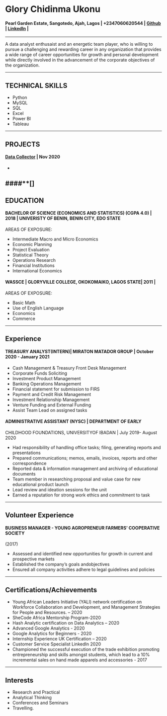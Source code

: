 # **Glory Chidinma Ukonu**
#### Pearl Garden Estate, Sangotedo, Ajah, Lagos | +2347060620544 | [Github](https://github.com/Ukonu/Covid-19-) | [LinkedIn](http://www.linkedin.com/in/glory-ukonu-10283b151) |
---

A data analyst enthusaist and an energetic team player, who is willing to pursue a challenging and rewarding career in any organization that provides a wide range of career opportunities for growth and personal development while directly involved in the advancement of the corporate objectives of the organization.

---
## **TECHNICAL SKILLS**

* Python
* MySQL
* SQL
* Excel 
* Power BI
* Tableau
---
## **PROJECTS**

#### **[ Data Collector](https://github.com/Ukonu/Covid-19-)** | Nov 2020
* 
####**[]
---
## **EDUCATION**

#### **BACHELOR OF SCIENCE (ECONOMICS AND STATISTICS) (CGPA 4.0)** | 2018 | UNIVERISTY OF BENIN, BENIN CITY, EDO STATE
AREAS OF EXPOSURE:
* Intermediate Macro and Micro Economics
* Economic Planning
* Project Evaluation
* Statistical Theory
* Operations Research
* Financial Institutions
* International Economics

#### **WASSCE | GLORYVILLE COLLEGE, OKOKOMAIKO, LAGOS STATE**| 2011 |
AREAS OF EXPOSURE:
* Basic Math
* Use of English Language
* Economics
* Commerce

---
## **Experience**

#### **TREASURY ANALYST(INTERN)**| MIRATON MATADOR GROUP | October 2020 - January 2021
* Cash Management & Treasury Front Desk Management
* Corporate Funds Soliciting
* Investment Product Management
* Banking Operations Management
* Financial statement for submission to FIRS
* Payment and Credit Risk Management
* Investment Relationship Management
* Venture Funding and External Funding
* Assist Team Lead on assigned tasks

#### **ADMINISTRATIVE ASSISTANT (NYSC)** | DEPARTMENT OF EARLY
CHILDHOOD FOUNDATIONS, UNIVERSITYOF IBADAN | July 2019- August 2020
* Had responsibility of handling office tasks; filing, generating reports and presentations
* Prepared communications; memos, emails, invoices, reports and other correspondence
* Reported data & information management and archiving of educational documents
* Team member in researching proposal and value case for new educational product launch
* Lead review and ideation sessions for the unit
* Earned a reputation for strong work ethics and commitment to task

---
## **Volunteer Experience**

#### **BUSINESS MANAGER** - YOUNG AGROPRENEUR FARMERS’ COOPERATIVE SOCIETY
(2017)
* Assessed and identified new opportunities for growth in current and prospective markets
* Established the company’s goals andobjectives
* Ensured all company activities adhere to legal guidelines and policies

---
## **Certifications/Achievements**
* Young African Leaders Initiative (YALI) network certification on Workforce Collaboration and
Development, and Management Strategies for People and Resources. – 2020
* SheCode Africa Mentorship Program-2020
* Hash Analytic certification on Data Analytics – 2020
*  Advanced Google Analytics - 2020
*  Google Analytics for Beginners - 2020
*  Internship Experience UK Certification – 2020
*  Customer Service Specialist LinkedIn 2020
*  Championed the successful execution of the trade exhibition promoting entrepreneurship and skills amongst students, which lead to a 10% incremental sales on hand made apparels and accessories - 2017
---
## **Interests**
* Research and Practical
* Analytical Thinking
* Conferences and Seminars
* Travelling.








